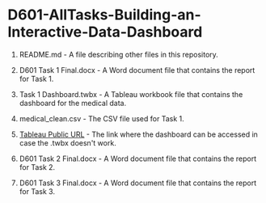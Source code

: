 # D601-AllTasks-Building-an-Interactive-Data-Dashboard

1. README.md - A file describing other files in this repository.

2. D601 Task 1 Final.docx - A Word document file that contains the report for Task 1.

3. Task 1 Dashboard.twbx - A Tableau workbook file that contains the dashboard for the medical data.

4. medical_clean.csv - The CSV file used for Task 1.

5. [Tableau Public URL](https://public.tableau.com/app/profile/joseph.cayetano/viz/Task1Dashboard_17359420937690/Task1Dashboard) - The link where the dashboard can be accessed in case the .twbx doesn't work.

6. D601 Task 2 Final.docx - A Word document file that contains the report for Task 2.

7. D601 Task 3 Final.docx - A Word document file that contains the report for Task 3. 
